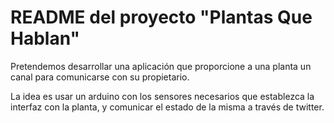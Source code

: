 # README del proyecto "Plantas Que Hablan"

Pretendemos desarrollar una aplicación que proporcione a una planta un canal para comunicarse con su propietario. 

La idea es usar un arduino con los sensores necesarios que establezca la interfaz con la planta, y comunicar el estado de la misma a través de twitter.